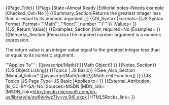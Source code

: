 {{Page_Title}}
{{Flags
|State=Almost Ready
|Editorial notes=Needs example
|Checked_Out=No
}}
{{Summary_Section|Returns the greatest integer less than or equal to its numeric argument.}}
{{JS_Syntax
|Formats={{JS Syntax Format
|Format='''Math'''.'''floor(''' number ''')'''
}}
|Values=
}}
{{JS_Return_Value}}
{{Examples_Section
|Not_required=No
|Examples=
}}
{{Remarks_Section
|Remarks=The required number argument is a numeric expression.

The return value is an integer value equal to the greatest integer less than or equal to its numeric argument.

'''Applies To''' : [[javascript/Math{{!}}Math Object]]
}}
{{Notes_Section}}
{{JS Object Listing}}
{{Topics | JS Basic}}
{{See_Also_Section
|Manual_links=* [[javascript/Math/ceil{{!}}Math.ceil Function]]
}}
{{JS Topics
|JS Page Type=JS Basic
|Applies to=
}}
{{External_Attribution
|Is_CC-BY-SA=No
|Sources=MSDN
|MDN_link=
|MSDN_link=http://msdn.microsoft.com/en-us/library/ie/sw6w4wz7(v=vs.94).aspx
|HTML5Rocks_link=
}}